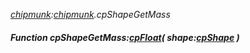 _[chipmunk](../../modules/chipmunk/chipmunk-module.md):[chipmunk](../../modules/chipmunk/chipmunk-module.md).cpShapeGetMass_
##### Function cpShapeGetMass:[cpFloat](../../modules/chipmunk/chipmunk-cpfloat.md)( shape:[cpShape](../../modules/chipmunk/chipmunk-cpshape.md) )
